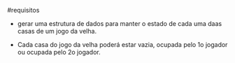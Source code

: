 #requisitos
* gerar uma estrutura de dados para manter o estado de cada uma daas casas
 de um jogo da velha.

* Cada casa do jogo da velha poderá estar vazia, ocupada pelo
1o jogador ou ocupada pelo 2o jogador. 
